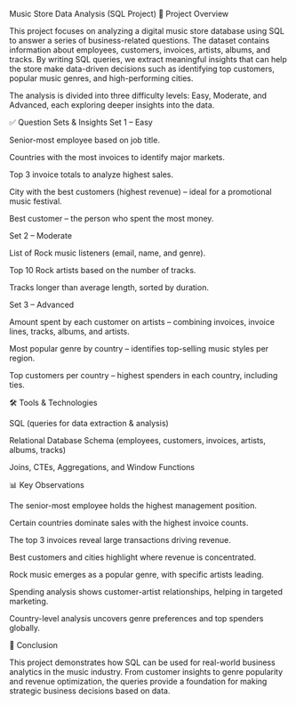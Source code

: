 Music Store Data Analysis (SQL Project)
📌 Project Overview

This project focuses on analyzing a digital music store database using SQL to answer a series of business-related questions. The dataset contains information about employees, customers, invoices, artists, albums, and tracks. By writing SQL queries, we extract meaningful insights that can help the store make data-driven decisions such as identifying top customers, popular music genres, and high-performing cities.

The analysis is divided into three difficulty levels: Easy, Moderate, and Advanced, each exploring deeper insights into the data.

✅ Question Sets & Insights
Set 1 – Easy

Senior-most employee based on job title.

Countries with the most invoices to identify major markets.

Top 3 invoice totals to analyze highest sales.

City with the best customers (highest revenue) – ideal for a promotional music festival.

Best customer – the person who spent the most money.

Set 2 – Moderate

List of Rock music listeners (email, name, and genre).

Top 10 Rock artists based on the number of tracks.

Tracks longer than average length, sorted by duration.

Set 3 – Advanced

Amount spent by each customer on artists – combining invoices, invoice lines, tracks, albums, and artists.

Most popular genre by country – identifies top-selling music styles per region.

Top customers per country – highest spenders in each country, including ties.

🛠️ Tools & Technologies

SQL (queries for data extraction & analysis)

Relational Database Schema (employees, customers, invoices, artists, albums, tracks)

Joins, CTEs, Aggregations, and Window Functions

📊 Key Observations

The senior-most employee holds the highest management position.

Certain countries dominate sales with the highest invoice counts.

The top 3 invoices reveal large transactions driving revenue.

Best customers and cities highlight where revenue is concentrated.

Rock music emerges as a popular genre, with specific artists leading.

Spending analysis shows customer-artist relationships, helping in targeted marketing.

Country-level analysis uncovers genre preferences and top spenders globally.

🚀 Conclusion

This project demonstrates how SQL can be used for real-world business analytics in the music industry. From customer insights to genre popularity and revenue optimization, the queries provide a foundation for making strategic business decisions based on data. 
